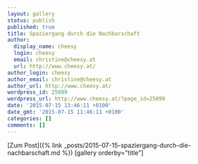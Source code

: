```yaml
---
layout: gallery
status: publish
published: true
title: Spaziergang durch die Nachbarschaft
author:
  display_name: cheesy
  login: cheesy
  email: christine@cheesy.at
  url: http://www.cheesy.at/
author_login: cheesy
author_email: christine@cheesy.at
author_url: http://www.cheesy.at/
wordpress_id: 25099
wordpress_url: http://www.cheesy.at/?page_id=25099
date: '2015-07-15 13:46:11 +0100'
date_gmt: '2015-07-15 11:46:11 +0100'
categories: []
comments: []
---
```


[Zum Post]({% link _posts/2015-07-15-spaziergang-durch-die-nachbarschaft.md %})
[gallery orderby="title"]
